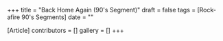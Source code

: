 +++
title = "Back Home Again (90's Segment)"
draft = false
tags = [Rock-afire 90's Segments]
date = ""

[Article]
contributors = []
gallery = []
+++